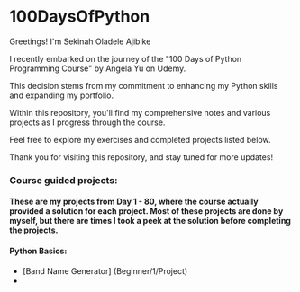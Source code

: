 # 100DaysOfPython

Greetings! I'm Sekinah Oladele Ajibike

I recently embarked on the journey of the "100 Days of Python Programming Course" by Angela Yu on Udemy. 

This decision stems from my commitment to enhancing my Python skills and expanding my portfolio. 

Within this repository, you'll find my comprehensive notes and various projects as I progress through the course. 

Feel free to explore my exercises and completed projects listed below. 

Thank you for visiting this repository, and stay tuned for more updates!

### Course guided projects:
#### These are my projects from Day 1 - 80, where the course actually provided a solution for each project. Most of these projects are done by myself, but there are times I took a peek at the solution before completing the projects.

#### Python Basics:
- [Band Name Generator] (Beginner/1/Project)
- 

